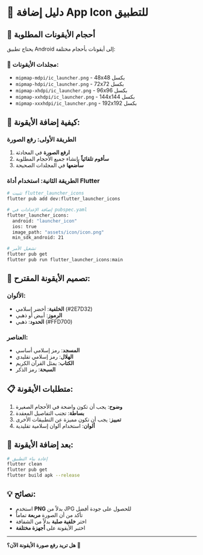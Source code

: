 # 🎨 دليل إضافة App Icon للتطبيق

## 📱 أحجام الأيقونات المطلوبة

يحتاج تطبيق Android إلى أيقونات بأحجام مختلفة:

### 📁 مجلدات الأيقونات:
- `mipmap-mdpi/ic_launcher.png` - 48x48 بكسل
- `mipmap-hdpi/ic_launcher.png` - 72x72 بكسل  
- `mipmap-xhdpi/ic_launcher.png` - 96x96 بكسل
- `mipmap-xxhdpi/ic_launcher.png` - 144x144 بكسل
- `mipmap-xxxhdpi/ic_launcher.png` - 192x192 بكسل

## 🎯 كيفية إضافة الأيقونة:

### الطريقة الأولى: رفع الصورة
1. **ارفع الصورة** في المحادثة
2. **سأقوم تلقائياً** بإنشاء جميع الأحجام المطلوبة
3. **سأضعها** في المجلدات الصحيحة

### الطريقة الثانية: استخدام أداة Flutter
```bash
# تثبيت flutter_launcher_icons
flutter pub add dev:flutter_launcher_icons

# إضافة الإعدادات في pubspec.yaml
flutter_launcher_icons:
  android: "launcher_icon"
  ios: true
  image_path: "assets/icon/icon.png"
  min_sdk_android: 21

# تشغيل الأمر
flutter pub get
flutter pub run flutter_launcher_icons:main
```

## 🎨 تصميم الأيقونة المقترح:

### الألوان:
- **الخلفية**: أخضر إسلامي (#2E7D32)
- **الرموز**: أبيض أو ذهبي
- **الحدود**: ذهبي (#FFD700)

### العناصر:
- **المسجد**: رمز إسلامي أساسي
- **الهلال**: رمز إسلامي تقليدي
- **الكتاب**: يمثل القرآن الكريم
- **السبحة**: رمز الذكر

## 📋 متطلبات الأيقونة:

1. **وضوح**: يجب أن تكون واضحة في الأحجام الصغيرة
2. **بساطة**: تجنب التفاصيل المعقدة
3. **تمييز**: يجب أن تكون مميزة عن التطبيقات الأخرى
4. **ألوان**: استخدام ألوان إسلامية تقليدية

## 🚀 بعد إضافة الأيقونة:

```bash
# إعادة بناء التطبيق
flutter clean
flutter pub get
flutter build apk --release
```

## 💡 نصائح:

- استخدم **PNG** بدلاً من JPG للحصول على جودة أفضل
- تأكد من أن الصورة **مربعة** تماماً
- اختر **خلفية صلبة** بدلاً من الشفافة
- اختبر الأيقونة على **أجهزة مختلفة**

---

**هل تريد رفع صورة الأيقونة الآن؟** 🎨